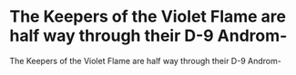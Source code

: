 # The Keepers of the Violet Flame are half way through their D-9 Androm-

The Keepers of the Violet Flame are half way through their D-9 Androm-